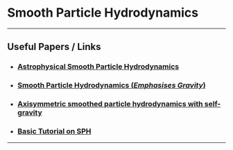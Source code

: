 # Smooth Particle Hydrodynamics

---
## **Useful Papers / Links**
- ### [Astrophysical Smooth Particle Hydrodynamics](https://arxiv.org/pdf/0903.5075.pdf)
- ### [Smooth Particle Hydrodynamics (*Emphasises Gravity*)](https://arxiv.org/pdf/1007.1245.pdf)
- ### [Axisymmetric smoothed particle hydrodynamics with self-gravity](https://academic.oup.com/mnras/article/392/1/346/1073465)
- ### [Basic Tutorial on SPH](https://www.youtube.com/watch?v=rSKMYc1CQHE)
---

